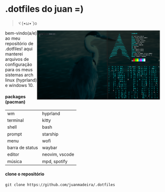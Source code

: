 # .dotfiles do juan =)
>ヾ(•ω•`)o
<p align="center">
	<img src="https://github.com/juanmadeira/.dotfiles/blob/main/.screenshots/hyprland-screenshot.png" align="right" width="400px" alt="hyprland screenshot"
	<img src="https://github.com/juanmadeira/.dotfiles/blob/main/.screenshots/windows-screenshot.png" align="right" width="400px" alt="windows screenshot" />
</p>
bem-vindo(a/e) ao meu repositório de .dotfiles! aqui manterei arquivos de configuração para os meus sistemas arch linux (hyprland) e windows 10.

#### packages (pacman)
|                 |                |
| --------------- | -------------- |
| wm              | hyprland       |
| terminal        | kitty          |
| shell           | bash           |
| prompt          | starship       |
| menu            | wofi           |
| barra de status | waybar         |
| editor          | neovim, vscode |
| música          | mpd, spotify   |

#### clone o repositório
```code
git clone https://github.com/juanmadeira/.dotfiles
```
